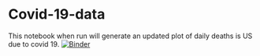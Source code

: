 # Covid-19-data
This notebook when run will generate an updated plot of daily deaths is US due to covid 19.
[![Binder](https://mybinder.org/badge_logo.svg)](https://mybinder.org/v2/gh/rmartin977/Covid-19-data/master?filepath=covid.ipynb)
